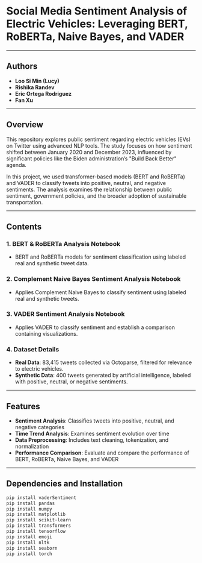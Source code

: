 # Social Media Sentiment Analysis of Electric Vehicles: Leveraging BERT, RoBERTa, Naive Bayes, and VADER
---

## Authors

- **Loo Si Min (Lucy)**  
- **Rishika Randev**  
- **Eric Ortega Rodriguez**  
- **Fan Xu**
---
## Overview

This repository explores public sentiment regarding electric vehicles (EVs) on Twitter using advanced NLP tools. The study focuses on how sentiment shifted between January 2020 and December 2023, influenced by significant policies like the Biden administration’s "Build Back Better" agenda.

In this project, we used transformer-based models (BERT and RoBERTa) and VADER to classify tweets into positive, neutral, and negative sentiments. The analysis examines the relationship between public sentiment, government policies, and the broader adoption of sustainable transportation.

---

## Contents

### 1. **BERT & RoBERTa Analysis Notebook**
- BERT and RoBERTa models for sentiment classification using labeled real and synthetic tweet data.

### 2. **Complement Naive Bayes Sentiment Analysis Notebook**
- Applies Complement Naive Bayes to classify sentiment using labeled real and synthetic tweets.

### 3. **VADER Sentiment Analysis Notebook**
- Applies VADER to classify sentiment and establish a comparison containing visualizations.

### 4. **Dataset Details**
- **Real Data**: 83,415 tweets collected via Octoparse, filtered for relevance to electric vehicles.
- **Synthetic Data**: 400 tweets generated by artificial intelligence, labeled with positive, neutral, or negative sentiments. 

---

## Features

- **Sentiment Analysis**: Classifies tweets into positive, neutral, and negative categories
- **Time Trend Analysis**: Examines sentiment evolution over time 
- **Data Preprocessing**: Includes text cleaning, tokenization, and normalization
- **Performance Comparison**: Evaluate and compare the performance of BERT, RoBERTa, Naive Bayes, and VADER

---

## Dependencies and Installation

   ```bash
   pip install vaderSentiment
   pip install pandas
   pip install numpy
   pip install matplotlib
   pip install scikit-learn
   pip install transformers
   pip install tensorflow
   pip install emoji
   pip install nltk
   pip install seaborn
   pip install torch
   ```




